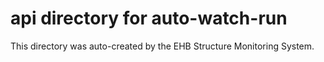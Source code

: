 # api directory for auto-watch-run

This directory was auto-created by the EHB Structure Monitoring System.